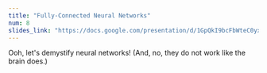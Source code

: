 ```yaml
---
title: "Fully-Connected Neural Networks"
num: 8
slides_link: "https://docs.google.com/presentation/d/1GpQkI9bcFbWteC0yxY-zg7Tt_fP-2CyG8EAWbfcL7ws/"
---
```


Ooh, let's demystify neural networks! (And, no, they do not work like the brain does.)
